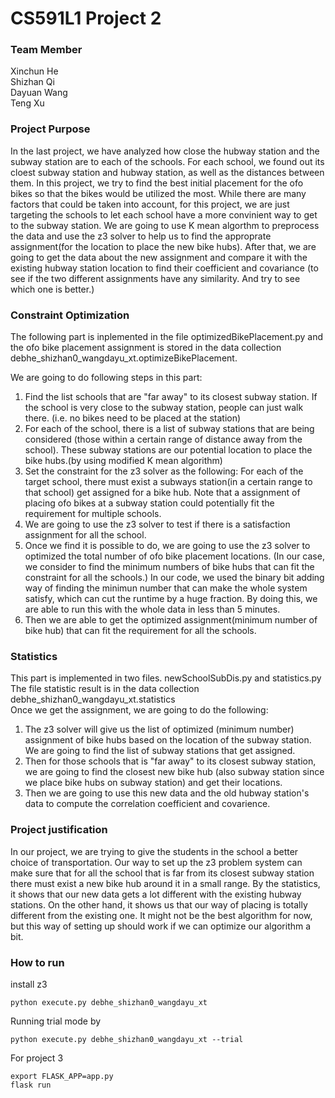 # CS591L1 Project 2 

### Team Member 

Xinchun He\
Shizhan Qi\
Dayuan Wang\
Teng Xu 

### Project Purpose 

In the last project, we have analyzed how close the hubway 
station and the subway station are to each of the schools. For each school, 
we found out its cloest subway station and hubway station, as well as the distances between them. 
In this project, we try to find the best initial placement for the ofo bikes so that the bikes would be utilized the most. 
While there are many factors that could be taken into account, for this project, 
we are just targeting the schools to let each school have a more convinient way to get to the subway station. 
We are going to use K mean algorthm to preprocess the data and use the
z3 solver to help us to find the approprate assignment(for the location to
place the new bike hubs). After that, we are going to get the data about
the new assignment and compare it with the existing hubway station location
to find their coefficient and covariance (to see if the two different assignments
have any similarity. And try to see which one is better.)
 

### Constraint Optimization

The following part is inplemented in the file optimizedBikePlacement.py and the ofo bike placement assignment is 
stored in the data collection debhe_shizhan0_wangdayu_xt.optimizeBikePlacement.

We are going to do following steps in this part: 
1. Find the list schools that are "far away" to its closest subway station. If the school is very close to the subway
station, people can just walk there. (i.e. no bikes need to be placed at the station)
2. For each of the school, there is a list of subway stations that are being considered (those within a certain range of distance away
from the school). These subway stations are our potential location to place the bike hubs.(by using modified K mean algorithm)  
3. Set the constraint for the z3 solver as the following: 
For each of the target school, there must exist a subways station(in a certain range to that school) 
get assigned for a bike hub. Note that a assignment of placing ofo bikes at a subway station could potentially fit the requirement
for multiple schools. 
4. We are going to use the z3 solver to test if there is a satisfaction assignment for all the school. 
5. Once we find it is possible to do, we are going to use the z3 solver to optimized the total number of ofo bike placement locations.
(In our case, we consider to find the minimum numbers of bike hubs that can fit the constraint for all the schools.)
In our code, we used the binary bit adding way of finding the minimun number that can make the whole system satisfy, which
can cut the runtime by a huge fraction. By doing this, we are able to run this with the whole data in less than 5 minutes.
6. Then we are able to get the optimized assignment(minimum number of bike hub) that can fit the requirement for all 
the schools.

### Statistics
This part is implemented in two files. newSchoolSubDis.py and statistics.py\
The file statistic result is in the data collection debhe_shizhan0_wangdayu_xt.statistics\
Once we get the assignment, we are going to do the following: 
1. The z3 solver will give us the list of optimized (minimum number) assignment of bike hubs based on the
location of the subway station. We are going to find the list of subway stations that get assigned.  
2. Then for those schools that is "far away" to its closest subway station, we are going to find the closest new bike 
hub (also subway station since we place bike hubs on subway station) and get their locations. 
3. Then we are going to use this new data and the old hubway station's data to compute the correlation coefficient and covarience. 

### Project justification
In our project, we are trying to give the students in the school a better choice of transportation. Our way to set up the z3 problem
system can make sure that for all the school that is far from its closest subway station there must exist a new bike hub around it 
in a small range. By the statistics, it shows that our new data gets a lot different with the existing hubway stations. On 
the other hand, it shows us that our way of placing is totally different from the existing one. It might not be the best
algorithm for now, but this way of setting up should work if we can optimize our algorithm a bit. 

### How to run 

install z3

```
python execute.py debhe_shizhan0_wangdayu_xt 
```

Running trial mode by
```
python execute.py debhe_shizhan0_wangdayu_xt --trial
```

For project 3 
```
export FLASK_APP=app.py
flask run
```
